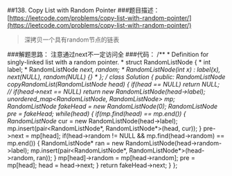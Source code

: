 ##138. Copy List with Random Pointer
###题目描述：[https://leetcode.com/problems/copy-list-with-random-pointer/](https://leetcode.com/problems/copy-list-with-random-pointer/)
> 深拷贝一个具有random节点的链表

###解题思路：
注意通过next不一定访问全
###代码：
	/**
	 * Definition for singly-linked list with a random pointer.
	 * struct RandomListNode {
	 *     int label;
	 *     RandomListNode *next, *random;
	 *     RandomListNode(int x) : label(x), next(NULL), random(NULL) {}
	 * };
	 */
	class Solution {
	public:
	    RandomListNode *copyRandomList(RandomListNode *head) {
	        if(head == NULL) return NULL;
	        // if(head->next == NULL) return new RandomListNode(head->label);
	        unordered_map<RandomListNode*, RandomListNode*> mp;
	        RandomListNode* fakeHead = new RandomListNode(0);
	        RandomListNode* pre = fakeHead;
	        while(head) {
	            if(mp.find(head) == mp.end()) {
	                RandomListNode* cur = new RandomListNode(head->label);
	                mp.insert(pair<RandomListNode*, RandomListNode*>(head, cur));
	            }
	            pre->next = mp[head];
	            if(head->random != NULL && mp.find(head->random) == mp.end()) {
	                RandomListNode* ran = new RandomListNode(head->random->label);
	                mp.insert(pair<RandomListNode*, RandomListNode*>(head->random, ran));
	            }
	            mp[head]->random = mp[head->random];
	            pre = mp[head];
	            head = head->next;
	        }
	        return fakeHead->next;
	    }
	};